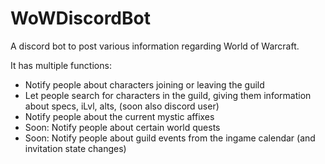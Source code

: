 # WoWDiscordBot
A discord bot to post various information regarding World of Warcraft.

It has multiple functions:
* Notify people about characters joining or leaving the guild
* Let people search for characters in the guild, giving them information about specs, iLvl, alts, (soon also discord user)
* Notify people about the current mystic affixes
* Soon: Notify people about certain world quests
* Soon: Notify people about guild events from the ingame calendar (and invitation state changes)
